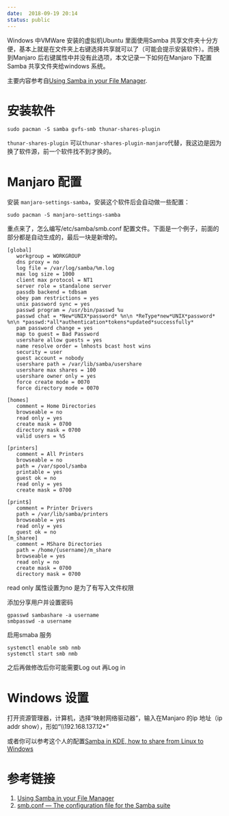 ```yaml
---
date:  2018-09-19 20:14
status: public
---
```

Windows 中VMWare 安装的虚拟机Ubuntu 里面使用Samba 共享文件夹十分方便，基本上就是在文件夹上右键选择共享就可以了（可能会提示安装软件）。而换到Manjaro 后右键属性中并没有此选项，本文记录一下如何在Manjaro 下配置Samba 共享文件夹给windows 系统。

主要内容参考自[Using Samba in your File Manager](https://wiki.manjaro.org/index.php?title=Using_Samba_in_your_File_Manager#KDE).

# 安装软件

```shell
sudo pacman -S samba gvfs-smb thunar-shares-plugin
```

`thunar-shares-plugin` 可以`thunar-shares-plugin-manjaro`代替，我这边是因为换了软件源，前一个软件找不到才换的。

# Manjaro 配置

安装 `manjaro-settings-samba`，安装这个软件后会自动做一些配置：

```shell
sudo pacman -S manjaro-settings-samba
```


重点来了，怎么编写/etc/samba/smb.conf 配置文件。下面是一个例子，前面的部分都是自动生成的，最后一块是新增的。
```shell
[global]
   workgroup = WORKGROUP
   dns proxy = no
   log file = /var/log/samba/%m.log
   max log size = 1000
   client max protocol = NT1
   server role = standalone server
   passdb backend = tdbsam
   obey pam restrictions = yes
   unix password sync = yes
   passwd program = /usr/bin/passwd %u
   passwd chat = *New*UNIX*password* %n\n *ReType*new*UNIX*password* %n\n *passwd:*all*authentication*tokens*updated*successfully*
   pam password change = yes
   map to guest = Bad Password
   usershare allow guests = yes
   name resolve order = lmhosts bcast host wins
   security = user
   guest account = nobody
   usershare path = /var/lib/samba/usershare
   usershare max shares = 100
   usershare owner only = yes
   force create mode = 0070
   force directory mode = 0070

[homes]
   comment = Home Directories
   browseable = no
   read only = yes
   create mask = 0700
   directory mask = 0700
   valid users = %S

[printers]
   comment = All Printers
   browseable = no
   path = /var/spool/samba
   printable = yes
   guest ok = no
   read only = yes
   create mask = 0700

[print$]
   comment = Printer Drivers
   path = /var/lib/samba/printers
   browseable = yes
   read only = yes
   guest ok = no
[m_sharee]
   comment = MShare Directories
   path = /home/{username}/m_share
   browseable = yes
   read only = no
   create mask = 0700
   directory mask = 0700  

```

read only 属性设置为no 是为了有写入文件权限

添加分享用户并设置密码

```shell
gpasswd sambashare -a username
smbpasswd -a username
```

启用smaba 服务

```SHELL
systemctl enable smb nmb
systemctl start smb nmb
```

之后再做修改后你可能需要Log out 再Log in

# Windows 设置

打开资源管理器，计算机，选择“映射网络驱动器”，输入在Manjaro 的ip 地址（ip addr show），形如“\\\\192.168.137.12*”

或者你可以参考这个人的配置[Samba in KDE, how to share from Linux to Windows](https://forum.manjaro.org/t/samba-in-kde-how-to-share-from-linux-to-windows/40941/52)

# 参考链接

1. [Using Samba in your File Manager](https://wiki.manjaro.org/index.php?title=Using_Samba_in_your_File_Manager#KDE)
2. [smb.conf — The configuration file for the Samba suite](https://www.samba.org/samba/docs/current/man-html/smb.conf.5.html)